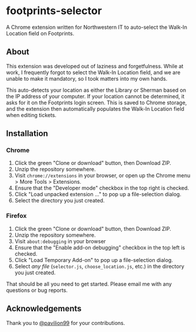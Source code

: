 # footprints-selector
A Chrome extension written for Northwestern IT to auto-select the Walk-In Location field on Footprints.

## About
This extension was developed out of laziness and forgetfulness. While at work, I frequently forgot to select the Walk-In Location field, and we are unable to make it mandatory, so I took matters into my own hands.

This auto-detects your location as either the Library or Sherman based on the IP address of your computer. If your location cannot be determined, it asks for it on the Footprints login screen. This is saved to Chrome storage, and the extension then automatically populates the Walk-In Location field when editing tickets.

## Installation
### Chrome
1. Click the green "Clone or download" button, then Download ZIP.
2. Unzip the repository somewhere.
3. Visit `chrome://extensions` in your browser, or open up the Chrome menu > More Tools > Extensions.
4. Ensure that the "Developer mode" checkbox in the top right is checked.
5. Click "Load unpacked extension ..." to pop up a file-selection dialog.
6. Select the directory you just created.

### Firefox
1. Click the green "Clone or download" button, then Download ZIP.
2. Unzip the repository somewhere.
3. Visit `about:debugging` in your browser
4. Ensure that the "Enable add-on debugging" checkbox in the top left is checked.
5. Click "Load Temporary Add-on" to pop up a file-selection dialog.
6. Select _any file_ (```selector.js```, ```choose_location.js```, etc.) in the directory you just created.

That should be all you need to get started. Please email me with any questions or bug reports.

## Acknowledgements
Thank you to [@pavilion99](https://github.com/pavilion99) for your contributions.